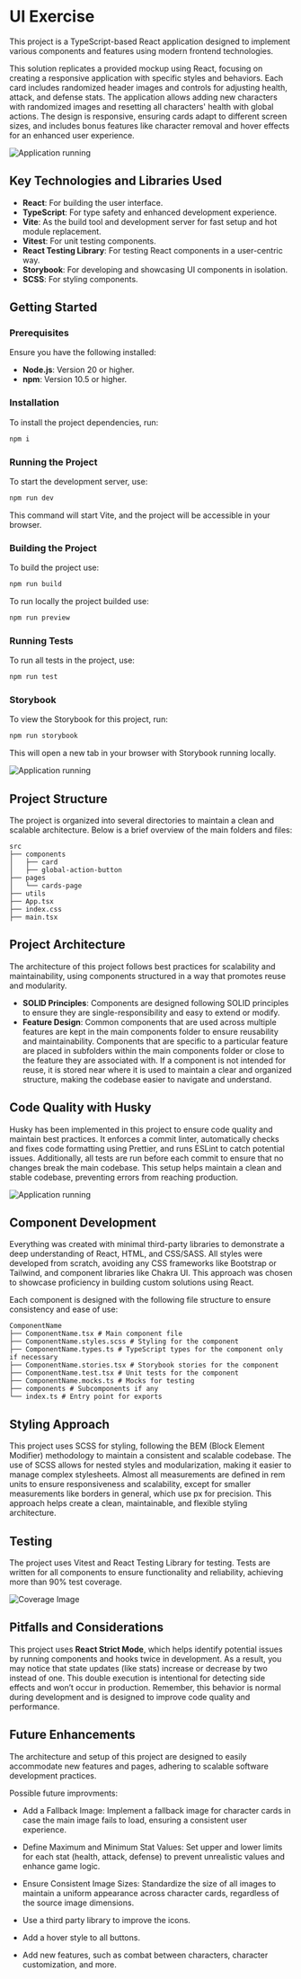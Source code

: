 # UI Exercise

This project is a TypeScript-based React application designed to implement various components and features using modern frontend technologies.

This solution replicates a provided mockup using React, focusing on creating a responsive application with specific styles and behaviors. Each card includes randomized header images and controls for adjusting health, attack, and defense stats. The application allows adding new characters with randomized images and resetting all characters' health with global actions. The design is responsive, ensuring cards adapt to different screen sizes, and includes bonus features like character removal and hover effects for an enhanced user experience.

![Application running](./docs/readme-images/application-running.gif)

## Key Technologies and Libraries Used

- **React**: For building the user interface.
- **TypeScript**: For type safety and enhanced development experience.
- **Vite**: As the build tool and development server for fast setup and hot module replacement.
- **Vitest**: For unit testing components.
- **React Testing Library**: For testing React components in a user-centric way.
- **Storybook**: For developing and showcasing UI components in isolation.
- **SCSS**: For styling components.

## Getting Started

### Prerequisites

Ensure you have the following installed:

- **Node.js**: Version 20 or higher.
- **npm**: Version 10.5 or higher.

### Installation

To install the project dependencies, run:

```bash
npm i
```

### Running the Project

To start the development server, use:

```bash
npm run dev
```

This command will start Vite, and the project will be accessible in your browser.

### Building the Project

To build the project use:

```bash
npm run build
```

To run locally the project builded use:

```bash
npm run preview
```

### Running Tests

To run all tests in the project, use:

```bash
npm run test
```

### Storybook

To view the Storybook for this project, run:

```bash
npm run storybook
```

This will open a new tab in your browser with Storybook running locally.

![Application running](./docs/readme-images/storybook.png)

## Project Structure

The project is organized into several directories to maintain a clean and scalable architecture. Below is a brief overview of the main folders and files:

```
src
├── components
│   ├── card
│   ├── global-action-button
├── pages
│   └── cards-page
├── utils
├── App.tsx
├── index.css
├── main.tsx
```

## Project Architecture

The architecture of this project follows best practices for scalability and maintainability, using components structured in a way that promotes reuse and modularity.

- **SOLID Principles**: Components are designed following SOLID principles to ensure they are single-responsibility and easy to extend or modify.
- **Feature Design**: Common components that are used across multiple features are kept in the main components folder to ensure reusability and maintainability. Components that are specific to a particular feature are placed in subfolders within the main components folder or close to the feature they are associated with. If a component is not intended for reuse, it is stored near where it is used to maintain a clear and organized structure, making the codebase easier to navigate and understand.

## Code Quality with Husky

Husky has been implemented in this project to ensure code quality and maintain best practices. It enforces a commit linter, automatically checks and fixes code formatting using Prettier, and runs ESLint to catch potential issues. Additionally, all tests are run before each commit to ensure that no changes break the main codebase. This setup helps maintain a clean and stable codebase, preventing errors from reaching production.

![Application running](./docs/readme-images/husky.gif)

## Component Development

Everything was created with minimal third-party libraries to demonstrate a deep understanding of React, HTML, and CSS/SASS. All styles were developed from scratch, avoiding any CSS frameworks like Bootstrap or Tailwind, and component libraries like Chakra UI. This approach was chosen to showcase proficiency in building custom solutions using React.

Each component is designed with the following file structure to ensure consistency and ease of use:

```
ComponentName
├── ComponentName.tsx # Main component file
├── ComponentName.styles.scss # Styling for the component
├── ComponentName.types.ts # TypeScript types for the component only if necessary
├── ComponentName.stories.tsx # Storybook stories for the component
├── ComponentName.test.tsx # Unit tests for the component
├── ComponentName.mocks.ts # Mocks for testing
├── components # Subcomponents if any
└── index.ts # Entry point for exports
```

## Styling Approach

This project uses SCSS for styling, following the BEM (Block Element Modifier) methodology to maintain a consistent and scalable codebase. The use of SCSS allows for nested styles and modularization, making it easier to manage complex stylesheets. Almost all measurements are defined in rem units to ensure responsiveness and scalability, except for smaller measurements like borders in general, which use px for precision. This approach helps create a clean, maintainable, and flexible styling architecture.

## Testing

The project uses Vitest and React Testing Library for testing. Tests are written for all components to ensure functionality and reliability, achieving more than 90% test coverage.

![Coverage Image](./docs/readme-images/coverage.png)

## Pitfalls and Considerations

This project uses **React Strict Mode**, which helps identify potential issues by running components and hooks twice in development. As a result, you may notice that state updates (like stats) increase or decrease by two instead of one. This double execution is intentional for detecting side effects and won’t occur in production. Remember, this behavior is normal during development and is designed to improve code quality and performance.

## Future Enhancements

The architecture and setup of this project are designed to easily accommodate new features and pages, adhering to scalable software development practices.

Possible future improvments:

- Add a Fallback Image: Implement a fallback image for character cards in case the main image fails to load, ensuring a consistent user experience.

- Define Maximum and Minimum Stat Values: Set upper and lower limits for each stat (health, attack, defense) to prevent unrealistic values and enhance game logic.

- Ensure Consistent Image Sizes: Standardize the size of all images to maintain a uniform appearance across character cards, regardless of the source image dimensions.

- Use a third party library to improve the icons.

- Add a hover style to all buttons.

- Add new features, such as combat between characters, character customization, and more.
